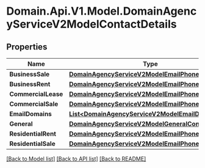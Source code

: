 # Domain.Api.V1.Model.DomainAgencyServiceV2ModelContactDetails
## Properties

Name | Type | Description | Notes
------------ | ------------- | ------------- | -------------
**BusinessSale** | [**DomainAgencyServiceV2ModelEmailPhone**](DomainAgencyServiceV2ModelEmailPhone.md) |  | [optional] 
**BusinessRent** | [**DomainAgencyServiceV2ModelEmailPhone**](DomainAgencyServiceV2ModelEmailPhone.md) |  | [optional] 
**CommercialLease** | [**DomainAgencyServiceV2ModelEmailPhone**](DomainAgencyServiceV2ModelEmailPhone.md) |  | [optional] 
**CommercialSale** | [**DomainAgencyServiceV2ModelEmailPhone**](DomainAgencyServiceV2ModelEmailPhone.md) |  | [optional] 
**EmailDomains** | [**List&lt;DomainAgencyServiceV2ModelEmailDomain&gt;**](DomainAgencyServiceV2ModelEmailDomain.md) |  | [optional] 
**General** | [**DomainAgencyServiceV2ModelGeneralContactDetails**](DomainAgencyServiceV2ModelGeneralContactDetails.md) |  | [optional] 
**ResidentialRent** | [**DomainAgencyServiceV2ModelEmailPhone**](DomainAgencyServiceV2ModelEmailPhone.md) |  | [optional] 
**ResidentialSale** | [**DomainAgencyServiceV2ModelEmailPhone**](DomainAgencyServiceV2ModelEmailPhone.md) |  | [optional] 

[[Back to Model list]](../README.md#documentation-for-models) [[Back to API list]](../README.md#documentation-for-api-endpoints) [[Back to README]](../README.md)


